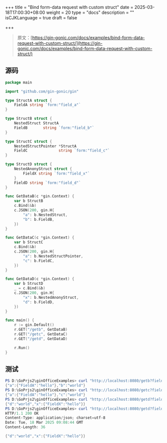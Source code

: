 +++
title = "Bind form-data request with custom struct"
date = 2025-03-18T17:00:30+08:00
weight = 20
type = "docs"
description = ""
isCJKLanguage = true
draft = false

+++

> 原文：[https://gin-gonic.com/docs/examples/bind-form-data-request-with-custom-struct/](https://gin-gonic.com/docs/examples/bind-form-data-request-with-custom-struct/)

## 源码

```go
package main

import "github.com/gin-gonic/gin"

type StructA struct {
	FieldA string `form:"field_a"`
}

type StructB struct {
	NestedStruct StructA
	FieldB       string `form:"field_b"`
}

type StructC struct {
	NestedStructPointer *StructA
	FieldC              string `form:"field_c"`
}

type StructD struct {
	NestedAnonyStruct struct {
		FieldX string `form:"field_x"`
	}
	FieldD string `form:"field_d"`
}

func GetDataB(c *gin.Context) {
	var b StructB
	c.Bind(&b)
	c.JSON(200, gin.H{
		"a": b.NestedStruct,
		"b": b.FieldB,
	})
}

func GetDataC(c *gin.Context) {
	var b StructC
	c.Bind(&b)
	c.JSON(200, gin.H{
		"a": b.NestedStructPointer,
		"c": b.FieldC,
	})
}

func GetDataD(c *gin.Context) {
	var b StructD
	_ = c.Bind(&b)
	c.JSON(200, gin.H{
		"x": b.NestedAnonyStruct,
		"d": b.FieldD,
	})
}

func main() {
	r := gin.Default()
	r.GET("/getb", GetDataB)
	r.GET("/getc", GetDataC)
	r.GET("/getd", GetDataD)

	r.Run()
}
```



## 测试

```powershell
PS D:\GoPrjs2\ginOfficeExamples> curl "http://localhost:8080/getb?field_a=hello&field_b=world"
{"a":{"FieldA":"hello"},"b":"world"}
PS D:\GoPrjs2\ginOfficeExamples> curl "http://localhost:8080/getc?field_a=hello&field_c=world"
{"a":{"FieldA":"hello"},"c":"world"}
PS D:\GoPrjs2\ginOfficeExamples> curl "http://localhost:8080/getd?field_x=hello&field_d=world"
{"d":"world","x":{"FieldX":"hello"}}
PS D:\GoPrjs2\ginOfficeExamples> curl "http://localhost:8080/getd?field_x=hello&field_d=world" -i
HTTP/1.1 200 OK
Content-Type: application/json; charset=utf-8
Date: Tue, 18 Mar 2025 09:08:44 GMT
Content-Length: 36

{"d":"world","x":{"FieldX":"hello"}}

```

